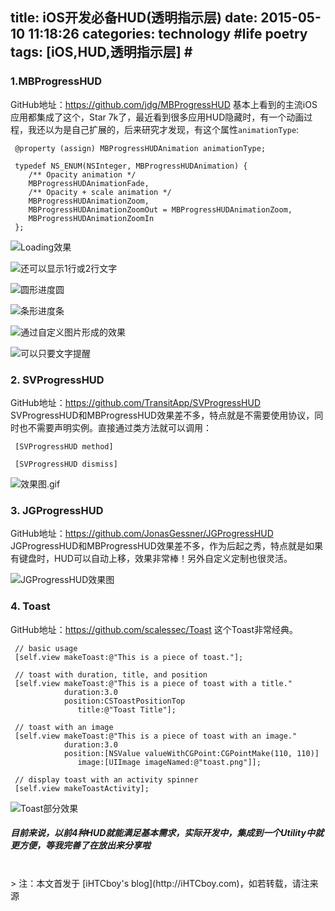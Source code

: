 title: iOS开发必备HUD(透明指示层)
date: 2015-05-10 11:18:26
categories: technology #life poetry
tags: [iOS,HUD,透明指示层]  # <!--more-->
---

### 1.MBProgressHUD
GitHub地址：https://github.com/jdg/MBProgressHUD
基本上看到的主流iOS应用都集成了这个，Star 7k了，最近看到很多应用HUD隐藏时，有一个动画过程，我还以为是自己扩展的，后来研究才发现，有这个属性``animationType``:

```
 @property (assign) MBProgressHUDAnimation animationType;

```

```
 typedef NS_ENUM(NSInteger, MBProgressHUDAnimation) {
	/** Opacity animation */
	MBProgressHUDAnimationFade,
	/** Opacity + scale animation */
	MBProgressHUDAnimationZoom,
	MBProgressHUDAnimationZoomOut = MBProgressHUDAnimationZoom,
	MBProgressHUDAnimationZoomIn
 };
```
<!--more-->

![Loading效果](http://upload-images.jianshu.io/upload_images/99517-4068b8afc4126b3d.png)

![还可以显示1行或2行文字](http://upload-images.jianshu.io/upload_images/99517-3bc7a19adc26b953.png)

![圆形进度圆](http://upload-images.jianshu.io/upload_images/99517-b1932cea64a82058.png)

![条形进度条](http://upload-images.jianshu.io/upload_images/99517-970d29864000d811.png)

![通过自定义图片形成的效果](http://upload-images.jianshu.io/upload_images/99517-3e6c998657650b52.png)

![可以只要文字提醒](http://upload-images.jianshu.io/upload_images/99517-89584b85e5b6e627.png)




### 2. SVProgressHUD
GitHub地址：https://github.com/TransitApp/SVProgressHUD
SVProgressHUD和MBProgressHUD效果差不多，特点就是不需要使用协议，同时也不需要声明实例。直接通过类方法就可以调用：
```
 [SVProgressHUD method]
```

```
 [SVProgressHUD dismiss]
```

![效果图.gif](http://upload-images.jianshu.io/upload_images/99517-dc6f8a6b64169303.gif)



### 3. JGProgressHUD
GitHub地址：https://github.com/JonasGessner/JGProgressHUD
JGProgressHUD和MBProgressHUD效果差不多，作为后起之秀，特点就是如果有键盘时，HUD可以自动上移，效果非常棒！另外自定义定制也很灵活。

![JGProgressHUD效果图](http://upload-images.jianshu.io/upload_images/99517-ead9ced1c1b0ee03.png)



### 4. Toast
GitHub地址：https://github.com/scalessec/Toast
这个Toast非常经典。

```
 // basic usage
 [self.view makeToast:@"This is a piece of toast."];
 
 // toast with duration, title, and position
 [self.view makeToast:@"This is a piece of toast with a title." 
            duration:3.0
            position:CSToastPositionTop
               title:@"Toast Title"];
 
 // toast with an image
 [self.view makeToast:@"This is a piece of toast with an image." 
            duration:3.0
            position:[NSValue valueWithCGPoint:CGPointMake(110, 110)]
               image:[UIImage imageNamed:@"toast.png"]];

 // display toast with an activity spinner
 [self.view makeToastActivity];
```

![Toast部分效果](http://upload-images.jianshu.io/upload_images/99517-e7d55e76ce53c1b2.png)


##### 目前来说，以前4种HUD就能满足基本需求，实际开发中，集成到一个Utility中就更方便，等我完善了在放出来分享啦





<br>
> 注：本文首发于 [iHTCboy's blog](http://iHTCboy.com)，如若转载，请注来源

